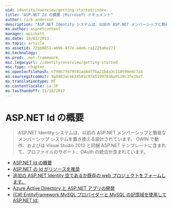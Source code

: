 ```yaml
---
uid: identity/overview/getting-started/index
title: "ASP.NET Id の概要 |Microsoft ドキュメント"
author: rick-anderson
description: "ASP.NET Identity システムは、以前の ASP.NET メンバーシップと簡易なメンバーシップ システムを置き換える設計されています。 これには、プロファイルのサポート、OAuth integrat が含まれます。"
ms.author: aspnetcontent
manager: wpickett
ms.date: 10/02/2013
ms.topic: article
ms.assetid: 72bb0051-a696-437e-a4e6-ca1225a6e271
ms.technology: 
ms.prod: .net-framework
msc.legacyurl: /identity/overview/getting-started
msc.type: chapter
ms.openlocfilehash: c798b7fd79591ad4dffba21b4a3c110590edc7a5
ms.sourcegitcommit: 9a9483aceb34591c97451997036a9120c3fe2baf
ms.translationtype: MT
ms.contentlocale: ja-JP
ms.lasthandoff: 11/10/2017
---
```

<a name="getting-started-with-aspnet-identity"></a>ASP.NET Id の概要
====================
> ASP.NET Identity システムは、以前の ASP.NET メンバーシップと簡易なメンバーシップ システムを置き換える設計されています。 OWIN で動作、およびは Visual Studio 2013 と同梱 ASP.NET テンプレートに含まれて、プロファイルのサポート、OAuth の統合が含まれています。


- [ASP.NET Id の概要](introduction-to-aspnet-identity.md)
- [ASP.NET の Id がリソースを推奨](aspnet-identity-recommended-resources.md)
- [追加の ASP.NET Identity 空であるか既存の web プロジェクトをフォームします。](adding-aspnet-identity-to-an-empty-or-existing-web-forms-project.md)
- [Azure Active Directory と ASP.NET アプリの開発](developing-aspnet-apps-with-windows-azure-active-directory.md)
- [(C#) EntityFramework MySQL プロバイダーと MySQL の記憶域を使用して ASP.NET Id:](aspnet-identity-using-mysql-storage-with-an-entityframework-mysql-provider.md)
